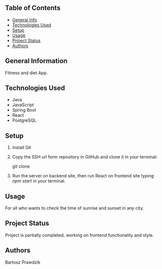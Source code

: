 ## Table of Contents
* [General Info](#general-information)
* [Technologies Used](#technologies-used)
* [Setup](#setup)
* [Usage](#usage)
* [Project Status](#project-status)
* [Authors](#authors)

## General Information
Fitness and diet App.

## Technologies Used
- Java
- JavaScript
- Spring Boot
- React
- PostgreSQL

## Setup
1. Install Git
2. Copy the SSH url form repository in GitHub and clone it in your terminal:

   git clone <ssh-url>

3. Run the server on backend site, then run React on frontend site typing *npm start* in your terminal.

## Usage
For all who wants to check the time of sunrise and sunset in any city.

## Project Status
Project is partially completed, working on frontend functionality and style.

## Authors
Bartosz Prawdzik